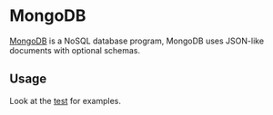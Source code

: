 # MongoDB

[MongoDB](https://www.mongodb.com/) is a NoSQL database program, MongoDB uses JSON-like documents with optional schemas.

## Usage

Look at the [test](./mongodb-container.test.ts) for examples.
